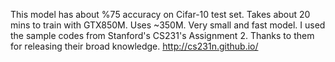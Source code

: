 

This model has about %75 accuracy on Cifar-10 test set. Takes about 20 mins to train with GTX850M. Uses ~350M. Very small and fast model.
I used the sample codes from Stanford's CS231's Assignment 2. Thanks to them for releasing their broad knowledge.
http://cs231n.github.io/
